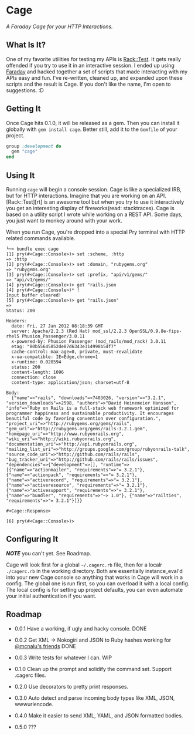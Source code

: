 Cage
====

*A Faraday Cage for your HTTP Interactions.*

What Is It?
-----------

One of my favorite utilities for testing my APIs is [Rack::Test][2]. It gets
really offended if you try to use it in an interactive session. I ended up using
[Faraday][3] and hacked together a set of scripts that made interacting with my
APIs easy and fun. I've re-written, cleaned up, and expanded upon these scripts
and the result is Cage. If you don't like the name, I'm open to suggestions. :D

Getting It
----------

Once Cage hits 0.1.0, it will be released as a gem. Then you can install it
globally with `gem install cage`. Better still, add it to the `Gemfile` of your
project.

```ruby
group :development do
  gem "cage"
end
```

Using It
--------

Running `cage` will begin a console session. Cage is like a specialized IRB, but
for HTTP interactions. Imagine that you are working on an API. [Rack::Test][rt]
is an awesome tool but when you try to use it interactively you get an
interesting display of fireworks(read: stacktraces). Cage is based on a utility
script I wrote while working on a REST API. Some days, you just want to monkey
around with your work.

When you run Cage, you're dropped into a special Pry terminal with HTTP related
commands available.

```
└─> bundle exec cage
[1] pry(#<Cage::Console>)> set :scheme, :http
=> :http
[2] pry(#<Cage::Console>)> set :domain, "rubygems.org"
=> "rubygems.org"
[3] pry(#<Cage::Console>)> set :prefix, "api/v1/gems/"
=> "api/v1/gems/"
[4] pry(#<Cage::Console>)> get "rails.json
[4] pry(#<Cage::Console>)* !
Input buffer cleared!
[5] pry(#<Cage::Console>)> get "rails.json"
=>
Status: 200

Headers:
  date: Fri, 27 Jan 2012 08:18:39 GMT
  server: Apache/2.2.3 (Red Hat) mod_ssl/2.2.3 OpenSSL/0.9.8e-fips-rhel5 Phusion_Passenger/3.0.11
  x-powered-by: Phusion Passenger (mod_rails/mod_rack) 3.0.11
  etag: "80b55645852de87d6343e314998b5df7"
  cache-control: max-age=0, private, must-revalidate
  x-ua-compatible: IE=Edge,chrome=1
  x-runtime: 0.020594
  status: 200
  content-length: 1096
  connection: close
  content-type: application/json; charset=utf-8

Body:
  {"name"=>"rails", "downloads"=>7403026, "version"=>"3.2.1", "version_downloads"=>2598, "authors"=>"David Heinemeier Hansson", "info"=>"Ruby on Rails is a full-stack web framework optimized for programmer happiness and sustainable productivity. It encourages beautiful code by favoring convention over configuration.", "project_uri"=>"http://rubygems.org/gems/rails", "gem_uri"=>"http://rubygems.org/gems/rails-3.2.1.gem", "homepage_uri"=>"http://www.rubyonrails.org", "wiki_uri"=>"http://wiki.rubyonrails.org", "documentation_uri"=>"http://api.rubyonrails.org", "mailing_list_uri"=>"http://groups.google.com/group/rubyonrails-talk", "source_code_uri"=>"http://github.com/rails/rails", "bug_tracker_uri"=>"http://github.com/rails/rails/issues", "dependencies"=>{"development"=>[], "runtime"=>[{"name"=>"actionmailer", "requirements"=>"= 3.2.1"}, {"name"=>"actionpack", "requirements"=>"= 3.2.1"}, {"name"=>"activerecord", "requirements"=>"= 3.2.1"}, {"name"=>"activeresource", "requirements"=>"= 3.2.1"}, {"name"=>"activesupport", "requirements"=>"= 3.2.1"}, {"name"=>"bundler", "requirements"=>"~> 1.0"}, {"name"=>"railties", "requirements"=>"= 3.2.1"}]}}

#<Cage::Response>

[6] pry(#<Cage::Console>)>
```

Configuring It
--------------

***NOTE*** you can't yet. See Roadmap.

Cage will look first for a global `~/.cagerc.rb` file, then for a localr
`./cagerc.rb` in the working directory. Both are essentially instance_eval'd
into your new Cage console so anything that works in Cage will work in a config.
The global one is run first, so you can overload it with a local config. The
local config is for setting up project defaults, you can even automate your
initial authentication if you want.

Roadmap
-------

- 0.0.1 Have a working, if ugly and hacky console. DONE

- 0.0.2 Get XML -> Nokogiri and JSON to Ruby hashes working for [@mcnalu's
friends][1] DONE

- 0.0.3 Write tests for whatever I can. WIP

- 0.1.0 Clean up the prompt and solidify the command set. Support .cagerc files.

- 0.2.0 Use decorators to pretty print responses.

- 0.3.0 Auto detect and parse incoming body types like XML, JSON, wwwurlencode.

- 0.4.0 Make it easier to send XML, YAML, and JSON formatted bodies.

- 0.5.0 ???

[1]: http://identi.ca/notice/89369056
[2]: https://github.com/brynary/rack-test
[3]: https://github.com/technoweenie/faraday

